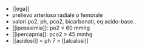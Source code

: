 - [[ega]]
- prelievo arterioso radiale o femorale
- valori po2, ph, pco2, bicarbonati, eq acido-base..
- [[ipossiemia]]: po2 < 60 mmhg
- [[ipercapnia]]: pco2 > 45 mmhg
- [[acidosi]] < ph 7 > [[alcalosi]]